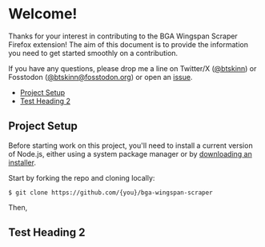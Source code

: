 # Welcome!

Thanks for your interest in contributing to the BGA Wingspan Scraper Firefox
extension! The aim of this document is to provide the information you need to
get started smoothly on a contribution.

If you have any questions, please drop me a line on Twitter/X ([@btskinn]) or Fosstodon ([@btskinn@fosstodon.org]) or open an [issue].

<!-- toc -->

- [Project Setup](#project-setup)
- [Test Heading 2](#test-heading-2)

<!-- tocstop -->

## Project Setup

Before starting work on this project, you'll need to install a current version of Node.js, either using a system package manager or by [downloading an installer].

Start by forking the repo and cloning locally:

```
$ git clone https://github.com/{you}/bga-wingspan-scraper
```

Then, 

## Test Heading 2

[@btskinn]: https://twitter.com/btskinn
[@btskinn@fosstodon.org]: https://fosstodon.org/@btskinn
[downloading an installer]: https://nodejs.org/en/download
[issue]: https://github.com/bskinn/sphobjinv/issues
